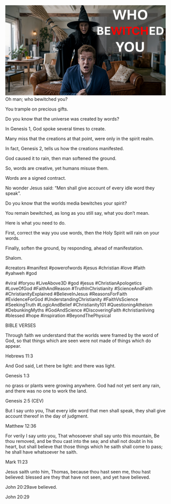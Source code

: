 ![Video cover image](./cover.jpeg)
Oh man; who bewitched you?

You trample on precious gifts.

Do you know that the universe was created by words?

In Genesis 1, God spoke several times to create.

Many miss that the creations at that point, were only in the spirit realm.

In fact, Genesis 2, tells us how the creations manifested.

God caused it to rain, then man softened the ground.

So, words are creative, yet humans misuse them.

Words are a signed contract.

No wonder Jesus said: “Men shall give account of every idle word they speak”.

Do you know that the worlds media bewitches your spirit?

You remain bewitched, as long as you still say, what you don’t mean. 

Here is what you need to do.

First, correct the way you use words, then the Holy Spirit will rain on your words.

Finally, soften the ground, by responding, ahead of manifestation.

Shalom.


#creators #manifest #powerofwords #jesus #christian #love #faith #yahweh #god 

#viral #foryou #LiveAbove3D #god #jesus #ChristianApologetics #LoveOfGod #FaithAndReason #TruthInChristianity #ScienceAndFaith #ChristianityExplained #BelieveInJesus #ReasonsForFaith #EvidenceForGod #UnderstandingChristianity #FaithVsScience #SeekingTruth #LogicAndBelief #Christianity101 #QuestioningAtheism #DebunkingMyths #GodAndScience #DiscoveringFaith #christianliving #blessed #hope #inspiration #BeyondThePhysical


BIBLE VERSES

Through faith we understand that the worlds were framed by the word of God, so that things which are seen were not made of things which do appear.

Hebrews 11:3

And God said, Let there be light: and there was light.

Genesis 1:3

no grass or plants were growing anywhere. God had not yet sent any rain, and there was no one to work the land.

Genesis 2:5 (CEV)

But I say unto you, That every idle word that men shall speak, they shall give account thereof in the day of judgment.

Matthew 12:36

For verily I say unto you, That whosoever shall say unto this mountain, Be thou removed, and be thou cast into the sea; and shall not doubt in his heart, but shall believe that those things which he saith shall come to pass; he shall have whatsoever he saith.

Mark 11:23

Jesus saith unto him, Thomas, because thou hast seen me, thou hast believed: blessed are they that have not seen, and yet have believed.

John 20:29ave believed.

John 20:29